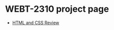 # WEBT-2310 project page
<ul>
  <li><a href="./HTML_AND_CSS_REVIEW/index.html" target="_blank"> HTML and CSS Review</a></li>
</ul>



